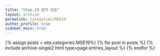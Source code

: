 ```yaml
---
title: "Chap.19 열적 성질"
layout: archive
permalink: categories/MSE19
auther_profile: true
sidebar_main: true
---
```


{% assign posts = site.categories.MSE19%}
{% for post in posts %} {% include archive-single2.html type=page.entries_layout %} {% endfor %}
